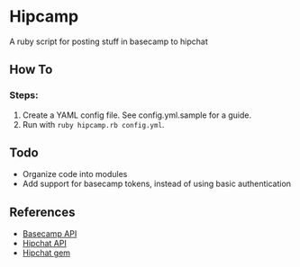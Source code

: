Hipcamp
=======

A ruby script for posting stuff in basecamp to hipchat

How To
------

### Steps:

1. Create a YAML config file. See config.yml.sample for a guide.
2. Run with `ruby hipcamp.rb config.yml`.


Todo
----

* Organize code into modules
* Add support for basecamp tokens, instead of using basic authentication

References
----------

* [Basecamp API](https://github.com/37signals/bcx-api/)
* [Hipchat API](https://www.hipchat.com/docs/api/)
* [Hipchat gem](https://github.com/hipchat/hipchat-rb)
